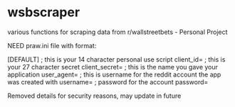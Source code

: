 # wsbscraper
various functions for scraping data from r/wallstreetbets - Personal Project

NEED praw.ini file with format:

[DEFAULT]
; this is your 14 character personal use script
client_id=
; this is your 27 character secret
client_secret=
; this is the name you gave your application
user_agent=
; this is username for the reddit account the app was created with
username=
; password for the account
password=

Removed details for security reasons, may update in future
